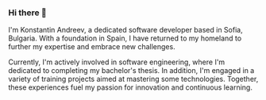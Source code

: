 ### Hi there 👋
I'm Konstantin Andreev, a dedicated software developer based in Sofia, Bulgaria. 
With a foundation in Spain, I have returned to my homeland to further my expertise and embrace new challenges.

Currently, I'm actively involved in software engineering, where I'm dedicated to completing my bachelor's thesis. 
In addition, I'm engaged in a variety of training projects aimed at mastering some technologies.
Together, these experiences fuel my passion for innovation and continuous learning.
